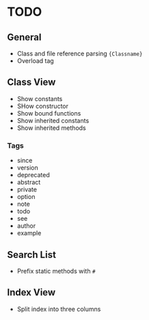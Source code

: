 # TODO

## General

- Class and file reference parsing `{Classname}`
- Overload tag

## Class View

- Show constants
- SHow constructor
- Show bound functions
- Show inherited constants
- Show inherited methods

### Tags

- since
- version
- deprecated
- abstract
- private
- option
- note
- todo
- see
- author
- example

## Search List

- Prefix static methods with `#`

## Index View

- Split index into three columns

